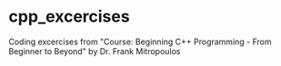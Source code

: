 # cpp_excercises
Coding excercises from "Course: Beginning C++ Programming - From Beginner to Beyond" by Dr. Frank Mitropoulos

